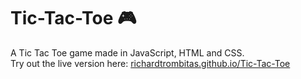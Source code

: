 # Tic-Tac-Toe 🎮
A Tic Tac Toe game made in JavaScript, HTML and CSS.  
Try out the live version here: [richardtrombitas.github.io/Tic-Tac-Toe](https://richardtrombitas.github.io/Tic-Tac-Toe)
